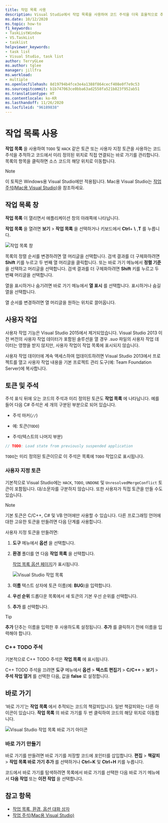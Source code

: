 ```yaml
---
title: 작업 목록 사용
description: Visual Studio에서 작업 목록을 사용하여 코드 주석을 더욱 효율적으로 추적하고 사용할 수 있는 방법을 알아봅니다.
ms.date: 10/12/2020
ms.topic: how-to
f1_keywords:
- TaskListWindow
- VS.TaskList
- tasklist
helpviewer_keywords:
- task list
- Visual Studio, task list
author: TerryGLee
ms.author: tglee
manager: jillfra
ms.workload:
- multiple
ms.openlocfilehash: 8d19794b4fce3e4a1388f864cecf408e0f7e9c53
ms.sourcegitcommit: b1b747063ce0bba63ad2558fa521b823f952ab51
ms.translationtype: HT
ms.contentlocale: ko-KR
ms.lasthandoff: 11/26/2020
ms.locfileid: "96189838"
---
```

# <a name="use-the-task-list"></a>작업 목록 사용

**작업 목록** 을 사용하여 `TODO` 및 `HACK` 같은 토큰 또는 사용자 지정 토큰을 사용하는 코드 주석을 추적하고 코드에서 미리 정의된 위치로 직접 연결되는 바로 가기를 관리합니다. 목록의 항목을 클릭하면 소스 코드의 해당 위치로 이동합니다.

> [!NOTE]
> 이 토픽은 Windows용 Visual Studio에만 적용됩니다. Mac용 Visual Studio는 [작업 주석(Mac용 Visual Studio)](/visualstudio/mac/task-comments)을 참조하세요.

## <a name="the-task-list-window"></a>작업 목록 창

**작업 목록** 이 열리면서 애플리케이션 창의 아래쪽에 나타납니다.

**작업 목록** 을 열려면 **보기** > **작업 목록** 을 선택하거나 키보드에서 **Ctrl**+ **\\** ,**T** 를 누릅니다.

![작업 목록 창](../ide/media/vs2015_task_list.png)

목록의 정렬 순서를 변경하려면 열 머리글을 선택합니다. 검색 결과를 더 구체화하려면 **Shift** 키를 누르고 두 번째 열 머리글을 클릭합니다. 또는 바로 가기 메뉴에서 **정렬 기준** 을 선택하고 머리글을 선택합니다. 검색 결과를 더 구체화하려면 **Shift** 키를 누르고 두 번째 머리글을 선택합니다.

열을 표시하거나 숨기려면 바로 가기 메뉴에서 **열 표시** 를 선택합니다. 표시하거나 숨길 열을 선택합니다.

열 순서를 변경하려면 열 머리글을 원하는 위치로 끌어옵니다.

## <a name="user-tasks"></a>사용자 작업

사용자 작업 기능은 Visual Studio 2015에서 제거되었습니다. Visual Studio 2013 이전 버전의 사용자 작업 데이터가 포함된 솔루션을 열 경우 *.suo* 파일의 사용자 작업 데이터는 영향을 받지 않지만, 사용자 작업이 작업 목록에 표시되지 않습니다.

사용자 작업 데이터에 계속 액세스하여 업데이트하려면 Visual Studio 2013에서 프로젝트를 열고 사용자 작업 내용을 기본 프로젝트 관리 도구(예: Team Foundation Server)에 복사합니다.

## <a name="tokens-and-comments"></a>토큰 및 주석

주석 표식 뒤에 오는 코드의 주석과 미리 정의된 토큰도 **작업 목록** 에 나타납니다. 예를 들어 다음 C# 주석은 세 개의 구분된 부분으로 되어 있습니다.

- 주석 마커(`//`)

- 예: 토큰(`TODO`)

- 주석(텍스트의 나머지 부분)

```csharp
// TODO: Load state from previously suspended application
```

`TODO`는 미리 정의된 토큰이므로 이 주석은 목록에 `TODO` 작업으로 표시됩니다.

### <a name="custom-tokens"></a>사용자 지정 토큰

기본적으로 Visual Studio에는 `HACK`, `TODO`, `UNDONE` 및 `UnresolvedMergeConflict` 토큰이 포함됩니다. 대/소문자를 구분하지 않습니다. 또한 사용자가 직접 토큰을 만들 수도 있습니다.

> [!NOTE]
> 기본 토큰은 C/C++, C# 및 VB 언어에만 사용할 수 있습니다. 다른 프로그래밍 언어에 대한 고유한 토큰을 만들려면 다음 단계를 사용합니다.

사용자 지정 토큰을 만들려면:

1. **도구** 메뉴에서 **옵션** 을 선택합니다.

2. **환경** 폴더를 연 다음 **작업 목록** 을 선택합니다.

   [작업 목록 옵션 페이지](../ide/reference/task-list-environment-options-dialog-box.md)가 표시됩니다.

   ![Visual Studio 작업 목록](../ide/media/vs2015_task_list_options.png)

3. **이름** 텍스트 상자에 토큰 이름(예: **BUG**)을 입력합니다.

4. **우선 순위** 드롭다운 목록에서 새 토큰의 기본 우선 순위를 선택합니다.

5. **추가** 를 선택합니다.

> [!TIP]
> **추가** 단추는 이름을 입력한 후 사용하도록 설정됩니다. **추가** 를 클릭하기 전에 이름을 입력해야 합니다.

### <a name="c-todo-comments"></a>C++ TODO 주석

기본적으로 C++ TODO 주석은 **작업 목록** 에 표시됩니다.

C++ TODO 주석을 끄려면 **도구** 메뉴에서 **옵션** > **텍스트 편집기** > **C/C++** > **보기** > **주석 작업 열거** 를 선택한 다음, 값을 **false** 로 설정합니다.

## <a name="shortcuts"></a>바로 가기

‘바로 가기’는 **작업 목록** 에서 추적되는 코드의 책갈피입니다. 일반 책갈피와는 다른 아이콘이 있습니다. **작업 목록** 의 바로 가기를 두 번 클릭하여 코드의 해당 위치로 이동합니다.

![Visual Studio 작업 목록 바로 가기 아이콘](../ide/media/vs2015_task_list_bookmark.png)

### <a name="create-a-shortcut"></a>바로 가기 만들기

바로 가기를 만들려면 바로 가기를 저장할 코드에 포인터를 삽입합니다. **편집** > **책갈피** > **작업 목록 바로 가기 추가** 를 선택하거나 **Ctrl**+**K** 및 **Ctrl**+**H** 키를 누릅니다.

코드에서 바로 가기를 탐색하려면 목록에서 바로 가기를 선택한 다음 바로 가기 메뉴에서 **다음 작업** 또는 **이전 작업** 을 선택합니다.

## <a name="see-also"></a>참고 항목

- [작업 목록, 환경, 옵션 대화 상자](../ide/reference/task-list-environment-options-dialog-box.md)
- [작업 주석(Mac용 Visual Studio)](/visualstudio/mac/task-comments)

